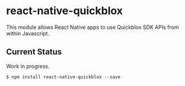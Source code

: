 
# react-native-quickblox

This module allows React Native apps to use Quickblox SDK APIs from within Javascript.

## Current Status

Work in progress.

`$ npm install react-native-quickblox --save`
